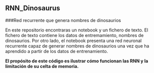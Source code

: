 ## RNN_Dinosaurus
###Red recurrente que genera nombres de dinosaurios

En este repositorio encontraras un notebook y un fichero de texto.
El fichero de texto contiene los datos de entremamiento, nombres de dinosaurios.
Por otro lado, el notebook presenta una red neuronal recurrente capaz de generar nombres de dinosaurios una vez que ha aprendido a partir de los datos de entrenamiento.

**El propósito de este código es ilustrar cómo funcionan las RNN y la limitación de su celta de memoria.**
